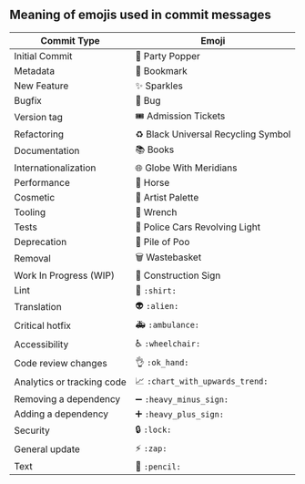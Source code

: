 
## Meaning of emojis used in commit messages
Commit Type | Emoji
----------  | -----
Initial Commit | 🎉 Party Popper
Metadata | 🔖 Bookmark
New Feature | ✨ Sparkles
Bugfix | 🐛 Bug
Version tag | 🎟️ Admission Tickets
Refactoring | ♻️ Black Universal Recycling Symbol
Documentation | 📚 Books
Internationalization | 🌐 Globe With Meridians
Performance | 🐎 Horse
Cosmetic | 🎨 Artist Palette
Tooling | 🔧 Wrench
Tests | 🚨 Police Cars Revolving Light
Deprecation | 💩 Pile of Poo
Removal | 🗑️ Wastebasket
Work In Progress (WIP) | 🚧 Construction Sign
| Lint                       | :shirt: `:shirt:`                             |
| Translation                | :alien: `:alien:`                             |
| Critical hotfix            | :ambulance: `:ambulance:`                     |
| Accessibility              | :wheelchair: `:wheelchair:`                   |
| Code review changes        | :ok_hand: `:ok_hand:`                         |
| Analytics or tracking code | :chart_with_upwards_trend: `:chart_with_upwards_trend:` |
| Removing a dependency      | :heavy_minus_sign: `:heavy_minus_sign:`       |
| Adding a dependency        | :heavy_plus_sign: `:heavy_plus_sign:`         |
| Security                   | :lock: `:lock:`                               |
| General update             | :zap: `:zap:`                                 |
| Text                       | :pencil: `:pencil:`                           |

